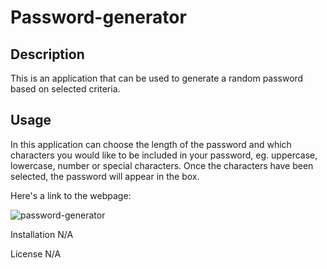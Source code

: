 # Password-generator

## Description
This is an application that can be used to generate a random password based on selected criteria.

## Usage
In this application can choose the length of the password and which characters you would like to be included in your password, eg. uppercase, lowercase, number or special characters. Once the characters have been selected, the password will appear in the box.

Here's a link to the webpage: 

![password-generator](https://user-images.githubusercontent.com/119257454/220938250-22a37bb1-4f01-4fc6-aaef-1c8cae684f52.PNG)


Installation
N/A

License
N/A
